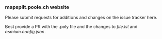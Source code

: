 ### mapsplit.poole.ch website

Please submit requests for additions and changes on the issue tracker here.

Best provide a PR with the .poly file and the changes to _file.lst_ and _osmium.config.json_.
